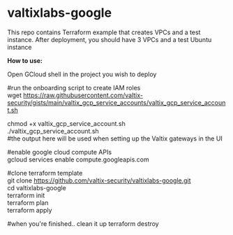 # valtixlabs-google
This repo contains Terraform example that creates VPCs and a test instance.  After deployment, you should have 3 VPCs and a test Ubuntu instance

<b>How to use:</b>

Open GCloud shell in the project you wish to deploy<br>

#run the onboarding script to create IAM roles<br>
wget https://raw.githubusercontent.com/valtix-security/gists/main/valtix_gcp_service_accounts/valtix_gcp_service_account.sh<br>

chmod +x valtix_gcp_service_account.sh<br>
./valtix_gcp_service_account.sh<br>
#the output here will be used when setting up the Valtix gateways in the UI

#enable google cloud compute APIs<br>
gcloud services enable compute.googleapis.com<br>

#clone terraform template<br>
git clone https://github.com/valtix-security/valtixlabs-google.git<br>
cd valtixlabs-google<br>
terraform init<br>
terraform plan<br>
terraform apply<br>

#when you're finished.. clean it up
terraform destroy<br>
